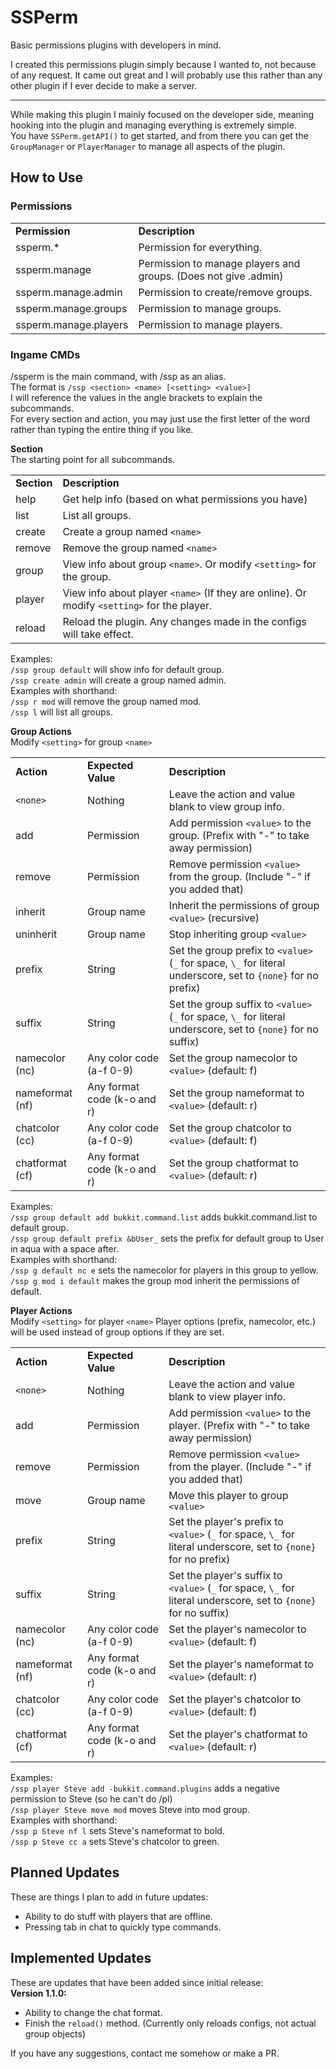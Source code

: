 # SSPerm
Basic permissions plugins with developers in mind.

I created this permissions plugin simply because I wanted to, not because of any request.
It came out great and I will probably use this rather than any other plugin if I ever decide to make a server.

---
While making this plugin I mainly focused on the developer side, meaning hooking into the plugin and managing everything is extremely simple.  
You have `SSPerm.getAPI()` to get started, and from there you can get the `GroupManager` or `PlayerManager` to manage all aspects of the plugin.

How to Use
---
### Permissions

<table>
    <tr>
        <td><b>Permission</b></td>
        <td><b>Description</b></td>
    </tr>
    <tr>
        <td>ssperm.*</td>
        <td>Permission for everything.</td>
    </tr>
    <tr>
        <td>ssperm.manage</td>
        <td>Permission to manage players and groups. (Does not give .admin)</td>
    </tr>
    <tr>
        <td>ssperm.manage.admin</td>
        <td>Permission to create/remove groups.</td>
    </tr>
    <tr>
        <td>ssperm.manage.groups</td>
        <td>Permission to manage groups.</td>
    </tr>
    <tr>
        <td>ssperm.manage.players</td>
        <td>Permission to manage players.</td>
    </tr>
</table>

### Ingame CMDs
/ssperm is the main command, with /ssp as an alias.  
The format is `/ssp <section> <name> [<setting> <value>]`  
I will reference the values in the angle brackets to explain the subcommands.  
For every section and action, you may just use the first letter of the word rather than typing the entire thing if you like.

**Section**  
The starting point for all subcommands.

<table>
    <tr>
        <td><b>Section</b></td>
        <td><b>Description</b></td>
    </tr>
    <tr>
        <td>help</td>
        <td>Get help info (based on what permissions you have)</td>
    </tr>
    <tr>
        <td>list</td>
        <td>List all groups.</td>
    </tr>
    <tr>
        <td>create</td>
        <td>Create a group named <code>&lt;name&gt;</code></td>
    </tr>
    <tr>
        <td>remove</td>
        <td>Remove the group named <code>&lt;name&gt;</code></td>
    </tr>
    <tr>
        <td>group</td>
        <td>View info about group <code>&lt;name&gt;</code>. Or modify <code>&lt;setting&gt;</code> for the group.</td>
    </tr>
    <tr>
        <td>player</td>
        <td>View info about player <code>&lt;name&gt;</code> (If they are online). Or modify <code>&lt;setting&gt;</code> for the player.</td>
    </tr>
    <tr>
        <td>reload</td>
        <td>Reload the plugin. Any changes made in the configs will take effect.</td>
    </tr>
</table>

Examples:  
`/ssp group default` will show info for default group.  
`/ssp create admin` will create a group named admin.  
Examples with shorthand:  
`/ssp r mod` will remove the group named mod.  
`/ssp l` will list all groups.

**Group Actions**  
Modify `<setting>` for group `<name>`

<table>
    <tr>
        <td><b>Action</b></td>
        <td><b>Expected Value</b></td>
        <td><b>Description</b></td>
    </tr>
    <tr>
        <td><code>&lt;none&gt;</code></td>
        <td>Nothing</td>
        <td>Leave the action and value blank to view group info.</td>
    </tr>
    <tr>
        <td>add</td>
        <td>Permission</td>
        <td>Add permission <code>&lt;value&gt;</code> to the group. (Prefix with "-" to take away permission)</td>
    </tr>
    <tr>
        <td>remove</td>
        <td>Permission</td>
        <td>Remove permission <code>&lt;value&gt;</code> from the group. (Include "-" if you added that)</td>
    </tr>
    <tr>
        <td>inherit</td>
        <td>Group name</td>
        <td>Inherit the permissions of group <code>&lt;value&gt;</code> (recursive)</td>
    </tr>
    <tr>
        <td>uninherit</td>
        <td>Group name</td>
        <td>Stop inheriting group <code>&lt;value&gt;</code></td>
    </tr>
    <tr>
        <td>prefix</td>
        <td>String</td>
        <td>Set the group prefix to <code>&lt;value&gt;</code> (<code>_</code> for space, <code>\_</code> for literal underscore, set to <code>{none}</code> for no prefix)</td>
    </tr>
    <tr>
        <td>suffix</td>
        <td>String</td>
        <td>Set the group suffix to <code>&lt;value&gt;</code> (<code>_</code> for space, <code>\_</code> for literal underscore, set to <code>{none}</code> for no suffix)</td>
    </tr>
    <tr>
        <td>namecolor (nc)</td>
        <td>Any color code (a-f 0-9)</td>
        <td>Set the group namecolor to <code>&lt;value&gt;</code> (default: f)</td>
    </tr>
    <tr>
        <td>nameformat (nf)</td>
        <td>Any format code (k-o and r)</td>
        <td>Set the group nameformat to <code>&lt;value&gt;</code> (default: r)</td>
    </tr>
    <tr>
        <td>chatcolor (cc)</td>
        <td>Any color code (a-f 0-9)</td>
        <td>Set the group chatcolor to <code>&lt;value&gt;</code> (default: f)</td>
    </tr>
    <tr>
        <td>chatformat (cf)</td>
        <td>Any format code (k-o and r)</td>
        <td>Set the group chatformat to <code>&lt;value&gt;</code> (default: r)</td>
    </tr>
</table>

Examples:  
`/ssp group default add bukkit.command.list` adds bukkit.command.list to default group.  
`/ssp group default prefix &bUser_` sets the prefix for default group to User in aqua with a space after.  
Examples with shorthand:  
`/ssp g default nc e` sets the namecolor for players in this group to yellow.  
`/ssp g mod i default` makes the group mod inherit the permissions of default.

**Player Actions**  
Modify `<setting>` for player `<name>` Player options (prefix, namecolor, etc.) will be used instead of group options if they are set.

<table>
    <tr>
        <td><b>Action</b></td>
        <td><b>Expected Value</b></td>
        <td><b>Description</b></td>
    </tr>
    <tr>
        <td><code>&lt;none&gt;</code></td>
        <td>Nothing</td>
        <td>Leave the action and value blank to view player info.</td>
    </tr>
    <tr>
        <td>add</td>
        <td>Permission</td>
        <td>Add permission <code>&lt;value&gt;</code> to the player. (Prefix with "-" to take away permission)</td>
    </tr>
    <tr>
        <td>remove</td>
        <td>Permission</td>
        <td>Remove permission <code>&lt;value&gt;</code> from the player. (Include "-" if you added that)</td>
    </tr>
    <tr>
        <td>move</td>
        <td>Group name</td>
        <td>Move this player to group <code>&lt;value&gt;</code></td>
    </tr>
    <tr>
        <td>prefix</td>
        <td>String</td>
        <td>Set the player's prefix to <code>&lt;value&gt;</code> (<code>_</code> for space, <code>\_</code> for literal underscore, set to <code>{none}</code> for no prefix)</td>
    </tr>
    <tr>
        <td>suffix</td>
        <td>String</td>
        <td>Set the player's suffix to <code>&lt;value&gt;</code> (<code>_</code> for space, <code>\_</code> for literal underscore, set to <code>{none}</code> for no suffix)</td>
    </tr>
    <tr>
        <td>namecolor (nc)</td>
        <td>Any color code (a-f 0-9)</td>
        <td>Set the player's namecolor to <code>&lt;value&gt;</code> (default: f)</td>
    </tr>
    <tr>
        <td>nameformat (nf)</td>
        <td>Any format code (k-o and r)</td>
        <td>Set the player's nameformat to <code>&lt;value&gt;</code> (default: r)</td>
    </tr>
    <tr>
        <td>chatcolor (cc)</td>
        <td>Any color code (a-f 0-9)</td>
        <td>Set the player's chatcolor to <code>&lt;value&gt;</code> (default: f)</td>
    </tr>
    <tr>
        <td>chatformat (cf)</td>
        <td>Any format code (k-o and r)</td>
        <td>Set the player's chatformat to <code>&lt;value&gt;</code> (default: r)</td>
    </tr>
</table>

Examples:  
`/ssp player Steve add -bukkit.command.plugins` adds a negative permission to Steve (so he can't do /pl)  
`/ssp player Steve move mod` moves Steve into mod group.  
Examples with shorthand:  
`/ssp p Steve nf l` sets Steve's nameformat to bold.  
`/ssp p Steve cc a` sets Steve's chatcolor to green.

Planned Updates
---
These are things I plan to add in future updates:
* Ability to do stuff with players that are offline.
* Pressing tab in chat to quickly type commands.

Implemented Updates
---
These are updates that have been added since initial release:  
**Version 1.1.0:**
* Ability to change the chat format.
* Finish the `reload()` method. (Currently only reloads configs, not actual group objects)

If you have any suggestions, contact me somehow or make a PR.
